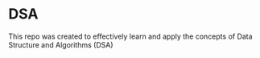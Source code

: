 # DSA
This repo was created to effectively learn and apply the concepts of Data Structure and Algorithms (DSA)
